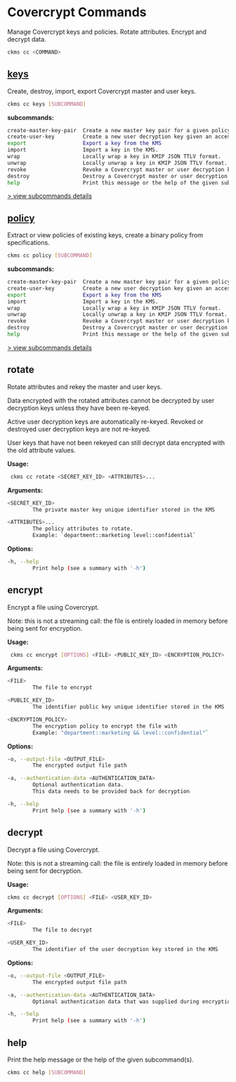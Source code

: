 # Covercrypt Commands

Manage Covercrypt keys and policies. Rotate attributes. Encrypt and decrypt data.

```sh
ckms cc <COMMAND>
```

## [keys](./keys.md)

Create, destroy, import, export Covercrypt master and user keys.

```sh
ckms cc keys [SUBCOMMAND]
```

**subcommands:**

```sh
create-master-key-pair  Create a new master key pair for a given policy and return the key IDs.
create-user-key         Create a new user decryption key given an access policy expressed as a boolean expression.
export                  Export a key from the KMS
import                  Import a key in the KMS.
wrap                    Locally wrap a key in KMIP JSON TTLV format.
unwrap                  Locally unwrap a key in KMIP JSON TTLV format.
revoke                  Revoke a Covercrypt master or user decryption key
destroy                 Destroy a Covercrypt master or user decryption key
help                    Print this message or the help of the given subcommand(s)
```

[> view subcommands details](./keys.md)

## [policy](./policy.md)

Extract or view policies of existing keys, create a binary policy from specifications.

```sh
ckms cc policy [SUBCOMMAND]
```

**subcommands:**

```sh
create-master-key-pair  Create a new master key pair for a given policy and return the key IDs.
create-user-key         Create a new user decryption key given an access policy expressed as a boolean expression.
export                  Export a key from the KMS
import                  Import a key in the KMS.
wrap                    Locally wrap a key in KMIP JSON TTLV format.
unwrap                  Locally unwrap a key in KMIP JSON TTLV format.
revoke                  Revoke a Covercrypt master or user decryption key
destroy                 Destroy a Covercrypt master or user decryption key
help                    Print this message or the help of the given subcommand(s)
```

[> view subcommands details](./policy.md)

## rotate

Rotate attributes and rekey the master and user keys.

Data encrypted with the rotated attributes
cannot be decrypted by user decryption keys unless they have been re-keyed.

Active user decryption keys are automatically re-keyed.
Revoked or destroyed user decryption keys are not re-keyed.

User keys that have not been rekeyed can still decrypt data encrypted
with the old attribute values.

**Usage:**

```sh
 ckms cc rotate <SECRET_KEY_ID> <ATTRIBUTES>...
```

**Arguments:**

```sh
<SECRET_KEY_ID>
        The private master key unique identifier stored in the KMS

<ATTRIBUTES>...
        The policy attributes to rotate.
        Example: `department::marketing level::confidential`
```

**Options:**

```sh
-h, --help
        Print help (see a summary with '-h')
```

## encrypt

Encrypt a file using Covercrypt.

Note: this is not a streaming call: the file is entirely loaded in memory before being sent for encryption.

**Usage:**

```sh
 ckms cc encrypt [OPTIONS] <FILE> <PUBLIC_KEY_ID> <ENCRYPTION_POLICY>
```

**Arguments:**

```sh
<FILE>
        The file to encrypt

<PUBLIC_KEY_ID>
        The identifier public key unique identifier stored in the KMS

<ENCRYPTION_POLICY>
        The encryption policy to encrypt the file with
        Example: "department::marketing && level::confidential"`
```

**Options:**

```sh
-o, --output-file <OUTPUT_FILE>
        The encrypted output file path

-a, --authentication-data <AUTHENTICATION_DATA>
        Optional authentication data.
        This data needs to be provided back for decryption

-h, --help
        Print help (see a summary with '-h')
```

## decrypt

Decrypt a file using Covercrypt.

Note: this is not a streaming call: the file is entirely loaded in memory before being sent for decryption.

**Usage:**

```sh
ckms cc decrypt [OPTIONS] <FILE> <USER_KEY_ID>
```

**Arguments:**

```sh
<FILE>
        The file to decrypt

<USER_KEY_ID>
        The identifier of the user decryption key stored in the KMS
```

**Options:**

```sh
-o, --output-file <OUTPUT_FILE>
        The encrypted output file path

-a, --authentication-data <AUTHENTICATION_DATA>
        Optional authentication data that was supplied during encryption

-h, --help
        Print help (see a summary with '-h')
```

## help

Print the help message or the help of the given subcommand(s).

```sh
ckms cc help [SUBCOMMAND]
```
